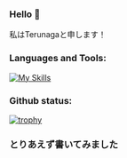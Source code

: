 ### Hello 👋

  私はTerunagaと申します！


<p align="left">
</p>

<h3 align="left">Languages and Tools:</h3>


[![My Skills](https://skillicons.dev/icons?i=c,cpp,py,js,ts,html,css,nodejs,express,react,nextjs,flask,sqlite,firebase,vercel,git,github,vscode)](https://skillicons.dev)

<h3 align="left">Github status:</h3>


[![trophy](https://github-profile-trophy.vercel.app/?username=teru12012000)](https://github.com/ryo-ma/github-profile-trophy)


### とりあえず書いてみました
<!--
**teru12012000/teru12012000** is a ✨ _special_ ✨ repository because its `README.md` (this file) appears on your GitHub profile.

Here are some ideas to get you started:

- 🔭 I’m currently working on ...
- 🌱 I’m currently learning ...
- 👯 I’m looking to collaborate on ...
- 🤔 I’m looking for help with ...
- 💬 Ask me about ...
- 📫 How to reach me: ...
- 😄 Pronouns: ...
- ⚡ Fun fact: ...
-->
